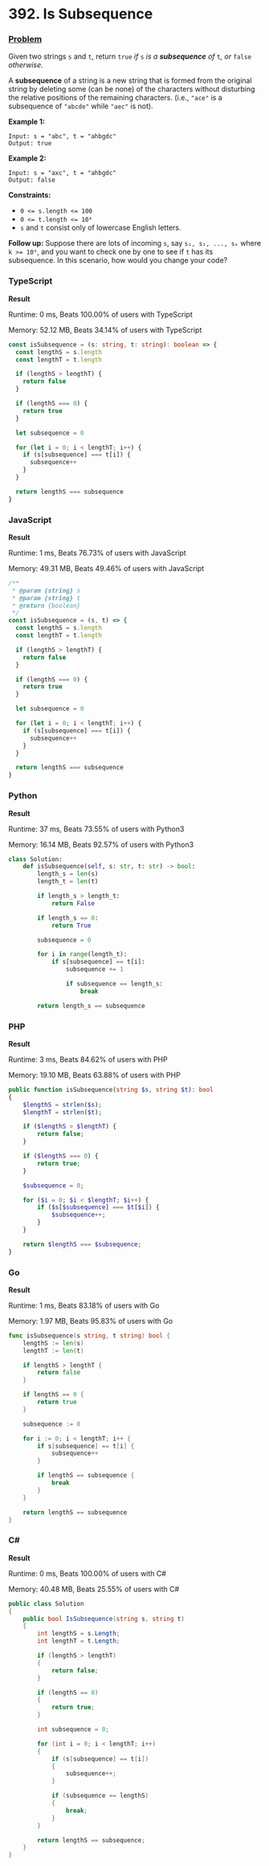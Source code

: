 # 392. Is Subsequence

### [Problem](https://leetcode.com/problems/is-subsequence/description/)

Given two strings `s` and `t`, return `true` _if_ `s` _is a **subsequence** of_ `t`_, or_ `false` _otherwise_.

A **subsequence** of a string is a new string that is formed from the original string by deleting some (can be none) of
the characters without disturbing the relative positions of the remaining characters.
(i.e., `"ace"` is a subsequence of `"abcde"` while `"aec"` is not).

**Example 1:**

```
Input: s = "abc", t = "ahbgdc"
Output: true
```

**Example 2:**

```
Input: s = "axc", t = "ahbgdc"
Output: false
```

**Constraints:**

- `0 <= s.length <= 100`
- `0 <= t.length <= 10⁴`
- `s` and `t` consist only of lowercase English letters.

**Follow up:** Suppose there are lots of incoming `s`,
say `s₁, s₂, ..., sₖ` where `k >= 10⁹`, and you want to check one by one to see if `t` has its subsequence.
In this scenario, how would you change your code?

### TypeScript

**Result**

Runtime: 0 ms, Beats 100.00% of users with TypeScript

Memory: 52.12 MB, Beats 34.14% of users with TypeScript

```typescript
const isSubsequence = (s: string, t: string): boolean => {
  const lengthS = s.length
  const lengthT = t.length

  if (lengthS > lengthT) {
    return false
  }

  if (lengthS === 0) {
    return true
  }

  let subsequence = 0

  for (let i = 0; i < lengthT; i++) {
    if (s[subsequence] === t[i]) {
      subsequence++
    }
  }

  return lengthS === subsequence
}
```

### JavaScript

**Result**

Runtime: 1 ms, Beats 76.73% of users with JavaScript

Memory: 49.31 MB, Beats 49.46% of users with JavaScript

```javascript
/**
 * @param {string} s
 * @param {string} t
 * @return {boolean}
 */
const isSubsequence = (s, t) => {
  const lengthS = s.length
  const lengthT = t.length

  if (lengthS > lengthT) {
    return false
  }

  if (lengthS === 0) {
    return true
  }

  let subsequence = 0

  for (let i = 0; i < lengthT; i++) {
    if (s[subsequence] === t[i]) {
      subsequence++
    }
  }

  return lengthS === subsequence
}
```

### Python

**Result**

Runtime: 37 ms, Beats 73.55% of users with Python3

Memory: 16.14 MB, Beats 92.57% of users with Python3

```python
class Solution:
    def isSubsequence(self, s: str, t: str) -> bool:
        length_s = len(s)
        length_t = len(t)

        if length_s > length_t:
            return False

        if length_s == 0:
            return True

        subsequence = 0

        for i in range(length_t):
            if s[subsequence] == t[i]:
                subsequence += 1

                if subsequence == length_s:
                    break

        return length_s == subsequence
```

### PHP

**Result**

Runtime: 3 ms, Beats 84.62% of users with PHP

Memory: 19.10 MB, Beats 63.88% of users with PHP

```php
public function isSubsequence(string $s, string $t): bool
{
    $lengthS = strlen($s);
    $lengthT = strlen($t);

    if ($lengthS > $lengthT) {
        return false;
    }

    if ($lengthS === 0) {
        return true;
    }

    $subsequence = 0;

    for ($i = 0; $i < $lengthT; $i++) {
        if ($s[$subsequence] === $t[$i]) {
            $subsequence++;
        }
    }

    return $lengthS === $subsequence;
}
```

### Go

**Result**

Runtime: 1 ms, Beats 83.18% of users with Go

Memory: 1.97 MB, Beats 95.83% of users with Go

```go
func isSubsequence(s string, t string) bool {
	lengthS := len(s)
	lengthT := len(t)

	if lengthS > lengthT {
		return false
	}

	if lengthS == 0 {
		return true
	}

	subsequence := 0

	for i := 0; i < lengthT; i++ {
		if s[subsequence] == t[i] {
			subsequence++
		}

		if lengthS == subsequence {
			break
		}
	}

	return lengthS == subsequence
}
```

### C#

**Result**

Runtime: 0 ms, Beats 100.00% of users with C#

Memory: 40.48 MB, Beats 25.55% of users with C#

```csharp
public class Solution
{
    public bool IsSubsequence(string s, string t)
    {
        int lengthS = s.Length;
        int lengthT = t.Length;

        if (lengthS > lengthT)
        {
            return false;
        }

        if (lengthS == 0)
        {
            return true;
        }

        int subsequence = 0;

        for (int i = 0; i < lengthT; i++)
        {
            if (s[subsequence] == t[i])
            {
                subsequence++;
            }

            if (subsequence == lengthS)
            {
                break;
            }
        }

        return lengthS == subsequence;
    }
}
```
